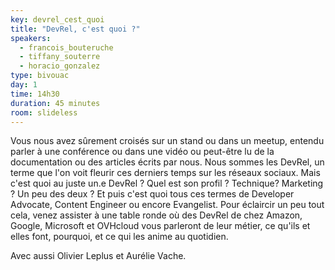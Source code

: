 ```yaml
---
key: devrel_cest_quoi
title: "DevRel, c'est quoi ?"
speakers:
  - francois_bouteruche
  - tiffany_souterre
  - horacio_gonzalez
type: bivouac
day: 1
time: 14h30
duration: 45 minutes
room: slideless
---
```


Vous nous avez sûrement croisés sur un stand ou dans un meetup, entendu parler à une conférence ou dans une vidéo ou peut-être lu de la documentation ou des articles écrits par nous. Nous sommes les DevRel, un terme que l'on voit fleurir ces derniers temps sur les réseaux sociaux. Mais c'est quoi au juste un.e DevRel ? Quel est son profil ? Technique? Marketing ? Un peu des deux ? Et puis c'est quoi tous ces termes de Developer Advocate, Content Engineer ou encore Evangelist. Pour éclaircir un peu tout cela, venez assister à une table ronde où des DevRel de chez Amazon, Google, Microsoft et OVHcloud vous parleront de leur métier, ce qu'ils et elles font, pourquoi, et ce qui les anime au quotidien.

Avec aussi Olivier Leplus et Aurélie Vache.